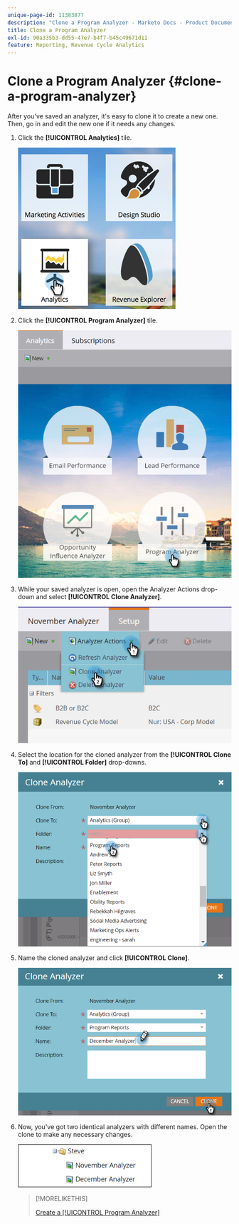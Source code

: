 ```yaml
---
unique-page-id: 11383877
description: "Clone a Program Analyzer - Marketo Docs - Product Documentation"
title: Clone a Program Analyzer
exl-id: 90a335b3-dd55-47e7-b4f7-b45c49671d11
feature: Reporting, Revenue Cycle Analytics
---
```

# Clone a Program Analyzer {#clone-a-program-analyzer}

After you've saved an analyzer, it's easy to clone it to create a new one. Then, go in and edit the new one if it needs any changes.

1. Click the **[!UICONTROL Analytics]** tile.

   ![](assets/2017-05-01-08-20-37.png)

1. Click the **[!UICONTROL Program Analyzer]** tile.

   ![](assets/program-analyzer-icon-hand.png)

1. While your saved analyzer is open, open the Analyzer Actions drop-down and select **[!UICONTROL Clone Analyzer]**.

   ![](assets/image2016-10-31-16-3a12-3a6.png)

1. Select the location for the cloned analyzer from the **[!UICONTROL Clone To]** and **[!UICONTROL Folder]** drop-downs.

   ![](assets/image2016-10-31-16-3a13-3a42.png)

1. Name the cloned analyzer and click **[!UICONTROL Clone]**.

   ![](assets/image2016-10-31-16-3a15-3a15.png)

1. Now, you've got two identical analyzers with different names. Open the clone to make any necessary changes.

   ![](assets/image2016-10-31-16-3a17-3a11.png)

   >[!MORELIKETHIS]
   >
   >[Create a [!UICONTROL Program Analyzer]](/help/marketo/product-docs/reporting/revenue-cycle-analytics/program-analytics/create-a-program-analyzer.md)
